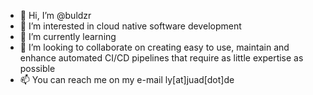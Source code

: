 - 👋 Hi, I’m @buldzr
- 👀 I’m interested in cloud native software development
- 🌱 I’m currently learning <put any cloud native technology here>
- 💞️ I’m looking to collaborate on creating easy to use, maintain and enhance automated CI/CD pipelines that require as little expertise as possible
- 📫 You can reach me on my e-mail ly[at]juad[dot]de

<!---
buldzr/buldzr is a ✨ special ✨ repository because its `README.md` (this file) appears on your GitHub profile.
You can click the Preview link to take a look at your changes.
--->
